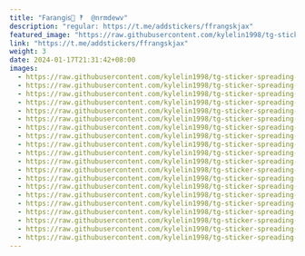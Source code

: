 ```yaml
---
title: "𝖥𝖺𝗋𝖺𝗇𝗀𝗂𝗌🍓 ‽  @nrmdewv"
description: "regular: https://t.me/addstickers/ffrangskjax"
featured_image: "https://raw.githubusercontent.com/kylelin1998/tg-sticker-spreading-worldwide-images/main/img/1ee9b72f-bf91-4d97-9142-72a0b259732b.jpg"
link: "https://t.me/addstickers/ffrangskjax"
weight: 3
date: 2024-01-17T21:31:42+08:00
images:
  - https://raw.githubusercontent.com/kylelin1998/tg-sticker-spreading-worldwide-images/main/img/1ee9b72f-bf91-4d97-9142-72a0b259732b.jpg
  - https://raw.githubusercontent.com/kylelin1998/tg-sticker-spreading-worldwide-images/main/img/6d67523c-27a2-44a1-92e2-6f7a5feb1162.jpg
  - https://raw.githubusercontent.com/kylelin1998/tg-sticker-spreading-worldwide-images/main/img/2680aed0-b795-4fa1-8037-58254263e07e.jpg
  - https://raw.githubusercontent.com/kylelin1998/tg-sticker-spreading-worldwide-images/main/img/a24ef882-8306-4ee1-a132-5e79ccdcb824.jpg
  - https://raw.githubusercontent.com/kylelin1998/tg-sticker-spreading-worldwide-images/main/img/b3e8ccf3-8c5c-4433-93a4-1f22ac3802fa.jpg
  - https://raw.githubusercontent.com/kylelin1998/tg-sticker-spreading-worldwide-images/main/img/e26000ac-f52f-4fd3-a812-7c937fd025f0.jpg
  - https://raw.githubusercontent.com/kylelin1998/tg-sticker-spreading-worldwide-images/main/img/8be0e62d-0e33-487c-b0a5-ab096d5bedcd.jpg
  - https://raw.githubusercontent.com/kylelin1998/tg-sticker-spreading-worldwide-images/main/img/5cbbb60e-2ae9-4ca3-9f5c-912848793520.jpg
  - https://raw.githubusercontent.com/kylelin1998/tg-sticker-spreading-worldwide-images/main/img/e222bfb7-ebfa-43dc-b987-0c0ec6ca8485.jpg
  - https://raw.githubusercontent.com/kylelin1998/tg-sticker-spreading-worldwide-images/main/img/ace9a3e1-05cb-4734-97ad-589a7408be61.jpg
  - https://raw.githubusercontent.com/kylelin1998/tg-sticker-spreading-worldwide-images/main/img/ef5005e0-b07a-4484-9f65-6f5e9d5884d1.jpg
  - https://raw.githubusercontent.com/kylelin1998/tg-sticker-spreading-worldwide-images/main/img/1d77480a-a647-442b-a9e9-aa617801f784.jpg
  - https://raw.githubusercontent.com/kylelin1998/tg-sticker-spreading-worldwide-images/main/img/8af38bbd-fc34-4d79-8ac0-b3198f0aaa94.jpg
  - https://raw.githubusercontent.com/kylelin1998/tg-sticker-spreading-worldwide-images/main/img/ed240535-07a0-4ab9-9da9-ec93a782b252.jpg
  - https://raw.githubusercontent.com/kylelin1998/tg-sticker-spreading-worldwide-images/main/img/b934254e-efdf-4699-9a30-e24cbc95668e.jpg
  - https://raw.githubusercontent.com/kylelin1998/tg-sticker-spreading-worldwide-images/main/img/30241711-433c-421a-aab3-02484a8ddd46.jpg
  - https://raw.githubusercontent.com/kylelin1998/tg-sticker-spreading-worldwide-images/main/img/f3722595-1acf-4d49-9062-82a3860b11f5.jpg
  - https://raw.githubusercontent.com/kylelin1998/tg-sticker-spreading-worldwide-images/main/img/657649f2-4d3c-489d-9193-b8a274f71d6c.jpg
  - https://raw.githubusercontent.com/kylelin1998/tg-sticker-spreading-worldwide-images/main/img/c27c8164-673b-49fc-ae8c-d6274cc6b17b.jpg
  - https://raw.githubusercontent.com/kylelin1998/tg-sticker-spreading-worldwide-images/main/img/a7416615-8baa-4370-8995-9e0be1fa9577.jpg
---
```

